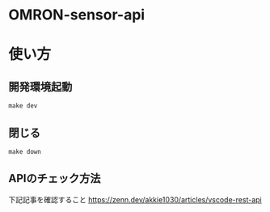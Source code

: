 OMRON-sensor-api
===

# 使い方

## 開発環境起動
```
make dev
```

## 閉じる
```
make down
```

## APIのチェック方法
下記記事を確認すること
https://zenn.dev/akkie1030/articles/vscode-rest-api
